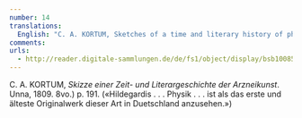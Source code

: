 ```yaml
---
number: 14
translations:
  English: "C. A. KORTUM, Sketches of a time and literary history of pharmacology. Unna, 1809. 8vo.) p. 191. (\"Hildegard's [book] . . . Physik . . . is the first and oldest original work of this kind to be seen in Germany.\") [Trans. J. Docking and J. Bain]"
comments:
urls:
  - http://reader.digitale-sammlungen.de/de/fs1/object/display/bsb10085546_00001.html
---
```


C. A. KORTUM, <em>Skizze einer Zeit- und Literargeschichte der Arzneikunst</em>. Unna, 1809. 8vo.) p. 191. («Hildegardis . . . Physik . . . ist als das erste und älteste Originalwerk dieser Art in Duetschland anzusehen.»)
